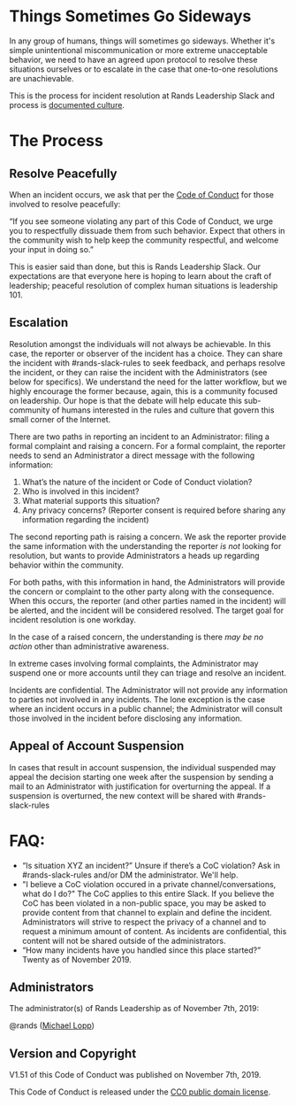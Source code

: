 # Things Sometimes Go Sideways

In any group of humans, things will sometimes go sideways. Whether it's simple unintentional miscommunication or more extreme unacceptable behavior, we need to have an agreed upon protocol to resolve these situations ourselves or to escalate in the case that one-to-one resolutions are unachievable. 

This is the process for incident resolution at Rands Leadership Slack and process is [documented culture](http://randsinrepose.com/archives/the-process-myth/).

# The Process

## Resolve Peacefully 

When an incident occurs, we ask that per the [Code of Conduct](https://github.com/randsleadershipslack/documents-and-resources/blob/master/code-of-conduct.md) for those involved to resolve peacefully:

“If you see someone violating any part of this Code of Conduct, we urge you to respectfully dissuade them from such behavior. Expect that others in the community wish to help keep the community respectful, and welcome your input in doing so.”

This is easier said than done, but this is Rands Leadership Slack. Our expectations are that everyone here is hoping to learn about the craft of leadership; peaceful resolution of complex human situations is leadership 101.

## Escalation

Resolution amongst the individuals will not always be achievable. In this case, the reporter or observer of the incident has a choice. They can share the incident with #rands-slack-rules to seek feedback, and perhaps resolve the incident, or they can raise the incident with the Administrators (see below for specifics). We understand the need for the latter workflow, but we highly encourage the former because, again, this is a community focused on leadership. Our hope is that the debate will help educate this sub-community of humans interested in the rules and culture that govern this small corner of the Internet. 

There are two paths in reporting an incident to an Administrator: filing a formal complaint and raising a concern. For a formal complaint, the reporter needs to send an Administrator a direct message with the following information:

1. What’s the nature of the incident or Code of Conduct violation?
2. Who is involved in this incident?
3. What material supports this situation?
4. Any privacy concerns? (Reporter consent is required before sharing any information regarding the incident)

The second reporting path is raising a concern. We ask the reporter provide the same information with the understanding the reporter *is not* looking for resolution, but wants to provide Administrators a heads up regarding behavior within the community. 

For both paths, with this information in hand, the Administrators will provide the concern or complaint to the other party along with the consequence. When this occurs, the reporter (and other parties named in the incident) will be alerted, and the incident will be considered resolved. The target goal for incident resolution is one workday.

In the case of a raised concern, the understanding is there *may be no action* other than administrative awareness. 

In extreme cases involving formal complaints, the Administrator may suspend one or more accounts until they can triage and resolve an incident.

Incidents are confidential. The Administrator will not provide any information to parties not involved in any incidents. The lone exception is the case where an incident occurs in a public channel; the Administrator will consult those involved in the incident before disclosing any information.

## Appeal of Account Suspension

In cases that result in account suspension, the individual suspended may appeal the decision starting one week after the suspension by sending a mail to an Administrator with justification for overturning the appeal. If a suspension is overturned, the new context will be shared with #rands-slack-rules

# FAQ:

- “Is situation XYZ an incident?” Unsure if there’s a CoC violation? Ask in #rands-slack-rules and/or DM the administrator. We'll help. 
- "I believe a CoC violation occured in a private channel/conversations, what do I do?" The CoC applies to this entire Slack. If you believe the CoC has been violated in a non-public space, you may be asked to provide content from that channel to explain and define the incident. Administrators will strive to respect the privacy of a channel and to request a minimum amount of content. As incidents are confidential, this content will not be shared outside of the administrators. 
- “How many incidents have you handled since this place started?” Twenty as of November 2019.

## Administrators

The administrator(s) of Rands Leadership as of November 7th, 2019:

@rands ([Michael Lopp](mailto:feedback@randsinrepose.com))

## Version and Copyright

V1.51 of this Code of Conduct was published on November 7th, 2019.

This Code of Conduct is released under the [CC0 public domain license](https://creativecommons.org/publicdomain/zero/1.0/).
